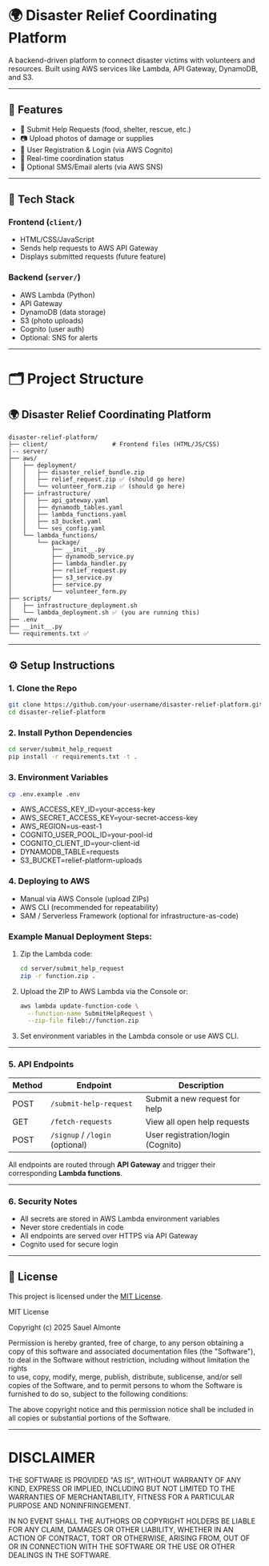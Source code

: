 # 🌍 Disaster Relief Coordinating Platform

A backend-driven platform to connect disaster victims with volunteers and resources. Built using AWS services like Lambda, API Gateway, DynamoDB, and S3.

---

## 🚀 Features

- 📝 Submit Help Requests (food, shelter, rescue, etc.)
- 📷 Upload photos of damage or supplies
- 👥 User Registration & Login (via AWS Cognito)
- 📡 Real-time coordination status
- 🔔 Optional SMS/Email alerts (via AWS SNS)

---

## 🧱 Tech Stack

### Frontend (`client/`)
- HTML/CSS/JavaScript
- Sends help requests to AWS API Gateway
- Displays submitted requests (future feature)

### Backend (`server/`)
- AWS Lambda (Python)
- API Gateway
- DynamoDB (data storage)
- S3 (photo uploads)
- Cognito (user auth)
- Optional: SNS for alerts

---

# 🗂 Project Structure
## 🌍 Disaster Relief Coordinating Platform

```plaintext
disaster-relief-platform/
├── client/                  # Frontend files (HTML/JS/CSS)
|-- server/
├── aws/
│   ├── deployment/
│   │   ├── disaster_relief_bundle.zip
│   │   ├── relief_request.zip ✅ (should go here)
│   │   └── volunteer_form.zip ✅ (should go here)
│   ├── infrastructure/
│   │   ├── api_gateway.yaml
│   │   ├── dynamodb_tables.yaml
│   │   ├── lambda_functions.yaml
│   │   ├── s3_bucket.yaml
│   │   └── ses_config.yaml
│   └── lambda_functions/
│       └── package/
│           ├── __init__.py
│           ├── dynamodb_service.py
│           ├── lambda_handler.py
│           ├── relief_request.py
│           ├── s3_service.py
│           ├── service.py
│           └── volunteer_form.py
├── scripts/
│   ├── infrastructure_deployment.sh
│   └── lambda_deployment.sh ✅ (you are running this)
├── .env
├── __init__.py
└── requirements.txt ✅

```

---

## ⚙️ Setup Instructions

### 1. Clone the Repo

```bash
git clone https://github.com/your-username/disaster-relief-platform.git
cd disaster-relief-platform
```

### 2. Install Python Dependencies

```bash
cd server/submit_help_request
pip install -r requirements.txt -t .
```

### 3. Environment Variables
```bash
cp .env.example .env
```
- AWS_ACCESS_KEY_ID=your-access-key
- AWS_SECRET_ACCESS_KEY=your-secret-access-key
- AWS_REGION=us-east-1
- COGNITO_USER_POOL_ID=your-pool-id
- COGNITO_CLIENT_ID=your-client-id
- DYNAMODB_TABLE=requests
- S3_BUCKET=relief-platform-uploads

### 4. Deploying to AWS
- Manual via AWS Console (upload ZIPs)
- AWS CLI (recommended for repeatability)
- SAM / Serverless Framework (optional for infrastructure-as-code)

### Example Manual Deployment Steps:
1. Zip the Lambda code:
    ```bash
    cd server/submit_help_request
    zip -r function.zip .
    ```

2. Upload the ZIP to AWS Lambda via the Console or:
    ```bash
    aws lambda update-function-code \
      --function-name SubmitHelpRequest \
      --zip-file fileb://function.zip
    ```

3. Set environment variables in the Lambda console or use AWS CLI.

---

### 5. API Endpoints

| Method | Endpoint                         | Description                      |
|--------|----------------------------------|----------------------------------|
| POST   | `/submit-help-request`          | Submit a new request for help   |
| GET    | `/fetch-requests`               | View all open help requests     |
| POST   | `/signup` / `/login` (optional) | User registration/login (Cognito) |

All endpoints are routed through **API Gateway** and trigger their corresponding **Lambda functions**.

---

### 6. Security Notes
- All secrets are stored in AWS Lambda environment variables
- Never store credentials in code
- All endpoints are served over HTTPS via API Gateway
- Cognito used for secure login

---

## 📄 License

This project is licensed under the [MIT License](LICENSE).

MIT License

Copyright (c) 2025 Sauel Almonte

Permission is hereby granted, free of charge, to any person obtaining a copy
of this software and associated documentation files (the "Software"), to deal
in the Software without restriction, including without limitation the rights  
to use, copy, modify, merge, publish, distribute, sublicense, and/or sell     
copies of the Software, and to permit persons to whom the Software is         
furnished to do so, subject to the following conditions:

The above copyright notice and this permission notice shall be included in all
copies or substantial portions of the Software.

---

# DISCLAIMER

THE SOFTWARE IS PROVIDED "AS IS", WITHOUT WARRANTY OF ANY KIND, EXPRESS OR IMPLIED, INCLUDING BUT NOT LIMITED TO THE WARRANTIES OF MERCHANTABILITY, FITNESS FOR A PARTICULAR PURPOSE AND NONINFRINGEMENT. 

IN NO EVENT SHALL THE AUTHORS OR COPYRIGHT HOLDERS BE LIABLE FOR ANY CLAIM, DAMAGES OR OTHER LIABILITY, WHETHER IN AN ACTION OF CONTRACT, TORT OR OTHERWISE, ARISING FROM, OUT OF OR IN CONNECTION WITH THE SOFTWARE OR THE USE OR OTHER DEALINGS IN THE SOFTWARE.
